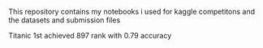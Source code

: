 This repository contains my notebooks i used for kaggle competitons and the datasets and submission files

Titanic 1st achieved 897 rank with 0.79 accuracy
